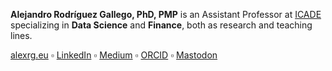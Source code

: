 **Alejandro Rodríguez Gallego, PhD, PMP** is an Assistant Professor at [ICADE](https://comillas.edu) specializing in **Data Science** and **Finance**, both as research and teaching lines.

[alexrg.eu](https://alexrg.eu) ▫️ [LinkedIn](https://www.linkedin.com/in/arodriguez/) ▫️ [Medium](https://alrog.medium.com) ▫️ [ORCID](https://orcid.org/0000-0003-0700-1308) ▫️ [Mastodon](https://me.dm/@alrog)
